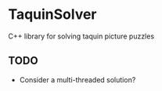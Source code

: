 # TaquinSolver
C++ library for solving taquin picture puzzles

## TODO
* Consider a multi-threaded solution?
